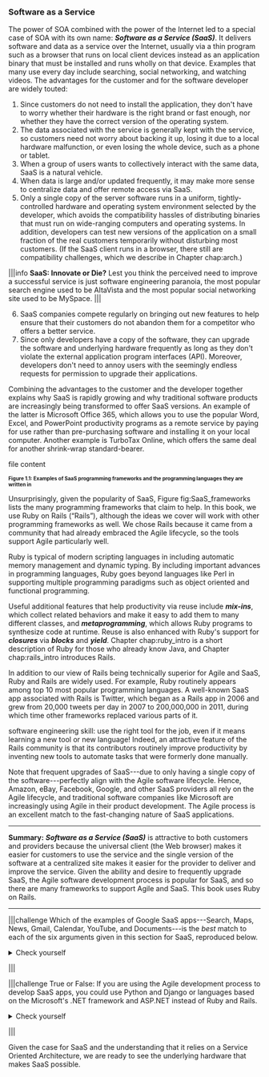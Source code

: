 ###  Software as a Service


The power of SOA combined with the power of the Internet led to a special case of SOA with its own name: ___Software as a Service (SaaS)___. It delivers software and data as a service over the Internet, usually via a thin program such as a browser that runs on local client devices instead as an application binary that must be installed and runs wholly on that device.  Examples that many use every day include searching, social networking, and watching videos. The advantages for the customer and for the software developer are widely touted:



1. Since customers do not need to install the application, they don't have to worry whether their hardware is the right brand or fast enough, nor whether they have the correct version of the operating system.
2. The data associated with the service is generally kept with the service, so customers need not worry about backing it up, losing it due to a local hardware malfunction, or even losing the whole device, such as a phone or tablet.
3. When a group of users wants to collectively interact with the same data, SaaS is a natural vehicle.
4. When data is large and/or updated frequently, it may make more sense to centralize data and offer remote access via SaaS.
5. Only a single copy of the server software runs in a uniform, tightly-controlled hardware and operating system environment selected by the developer, which avoids the compatibility hassles of distributing binaries that must run on wide-ranging computers and operating systems. In addition, developers can test new versions of the application on a small fraction of the real customers temporarily without disturbing most customers. (If the SaaS client runs in a browser, there still are compatibility challenges, which we describe in Chapter chap:arch.) 

|||info
**SaaS: Innovate or Die?** Lest you think the perceived need to improve a successful service is just software engineering paranoia, the most popular search engine used to be AltaVista and the most popular social networking site used to be MySpace.
|||


6. SaaS companies compete regularly on bringing out new features to help ensure that their customers do not abandon them for a competitor who offers a better service.
7. Since only developers have a copy of the software, they can upgrade the software and underlying hardware frequently as long as they don't violate the external application program interfaces (API). Moreover, developers don't need to annoy users with the seemingly endless requests for permission to upgrade their applications.



Combining the advantages to the customer and the developer together explains why SaaS is rapidly growing and why traditional software products are increasingly being transformed to offer SaaS versions. An example of the latter is Microsoft Office 365, which allows you to use the popular Word, Excel, and PowerPoint productivity programs as a remote service by paying for use rather than pre-purchasing software and installing it on your local computer. Another example is TurboTax Online, which offers the same deal for another shrink-wrap standard-bearer.

file content

**<p style="font-size: 10px">Figure 1.1:  Examples of SaaS programming frameworks and the programming languages they are written in</p>**



Unsurprisingly, given the popularity of SaaS, Figure fig:SaaS_frameworks lists the many programming frameworks that claim to help.   In this book, we use Ruby on Rails (“Rails”), although the ideas we cover will work with other programming frameworks as well. We chose Rails because it came from a community that had already embraced the Agile lifecycle, so the tools support Agile particularly well.

Ruby is typical of modern scripting languages in including automatic memory management and dynamic typing. By including important advances in programming languages, Ruby goes beyond languages like Perl in supporting multiple programming paradigms such as object oriented and functional programming.


Useful additional features that help productivity via reuse include ___mix-ins___, which collect related behaviors and make it easy to add them to many different classes, and ___metaprogramming___, which allows Ruby programs to synthesize code at runtime. Reuse is also enhanced with Ruby's support for ___closures___ via ___blocks___ and ___yield___. Chapter chap:ruby_intro is a short description of Ruby for those who already know Java, and Chapter chap:rails_intro introduces Rails.

In addition to our view of Rails being technically superior for Agile and SaaS, Ruby and Rails are widely used. For example, Ruby routinely appears among top 10 most popular programming languages. A well-known SaaS app associated with Rails is Twitter, which began as a Rails app in 2006 and grew from 20,000 tweets per day in 2007 to 200,000,000 in 2011, during which time other frameworks replaced various parts of it.

software engineering skill: use the right tool for the job, even if it means learning a new tool or new language! Indeed, an attractive feature of the Rails community is that its contributors routinely improve productivity by inventing new tools to automate tasks that were formerly done manually.

Note that frequent upgrades of SaaS---due to only having a single copy of the software---perfectly align with the Agile software lifecycle. Hence, Amazon, eBay, Facebook, Google, and other SaaS providers all rely on the Agile lifecycle, and traditional software companies like Microsoft are increasingly using Agile in their product development. The Agile process is an excellent match to the fast-changing nature of SaaS applications.


---
<b>Summary:</b> ___Software as a Service (SaaS)___ is attractive to both customers and providers because the universal client (the Web browser) makes it easier for customers to use the service and the single version of the software at a centralized site makes it easier for the provider to deliver and improve the service. Given the ability and desire to frequently upgrade SaaS, the Agile software development process is popular for SaaS, and so there are many frameworks to support Agile and SaaS. This book uses Ruby on Rails.

---



|||challenge
Which of the  examples of Google SaaS apps---Search, Maps, News, Gmail, Calendar, YouTube, and Documents---is the <i>best</i> match to each of the six arguments given in this section for SaaS, reproduced below. 
<p><details><summary>Check yourself</summary>

While you can argue the mappings, below is our answer. (Note that we cheated and put some apps in multiple categories) 

1. No user installation: Documents
2. Can't lose data: Gmail, Calendar.
3. Users cooperating: Documents.
4. Large/changing datasets: Search, Maps, News, and YouTube.
5. Software centralized in single environment: Search.
6. No field upgrades when improve app: Documents.

</details></p>
|||



|||challenge
True or False: If you are using the Agile development process to develop SaaS apps, you could use Python and Django or languages based on the Microsoft's .NET framework and ASP.NET instead of Ruby and Rails. 
<p><details><summary>Check yourself</summary>

True. Programming frameworks for Agile and SaaS include Django and ASP.NET.</details></p>
|||


Given the case for SaaS and the understanding that it relies on a Service Oriented Architecture, we are ready to see the underlying hardware that makes SaaS possible.
